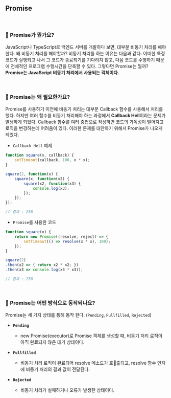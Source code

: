 ## Promise

<br>

### :book: Promise가 뭔가요?

JavaScript나 TypeScript로 백엔드 서버를 개발하다 보면, 대부분 비동기 처리를 해야한다. 왜 비동기 처리를 해야할까? 비동기 처리를 하는 이유는 다음과 같다. 어떠한 특정 코드가 실행되고 나서 그 코드가 종료되기를 기다리지 않고, 다음 코드를 수행하기 때문에 전체적인 프로그램 수행시간을 단축할 수 있다. 그렇다면 Promise는 뭘까? **Promise는 JavaScript 비동기 처리에서 사용되는 객체이다.**

<br>

### :book: Promise는 왜 필요한가요?

Promise를 사용하기 이전에 비동기 처리는 대부분 Callback 함수를 사용해서 처리를 했다. 하지만 여러 함수를 비동기 처리해야 하는 과정에서 **Callback Hell**이라는 문제가 발생하게 되었다. Callback 함수를 여러 중첩으로 작성하면 코드의 가독성이 떨어지고 로직을 변경하는데 어려움이 있다. 이러한 문제를 대안하기 위해서 Promise가 나오게 되었다.

* `Callback Hell` 예제

```javascript
function square(x, callback) {
    setTimeout(callback, 100, x * x);
}

square(2, function(x) {
    square(x, function(x2) {
        square(x2, function(x3) {
            console.log(x3);
        });
    });
});

// 결과 : 256
```

* `Promise`를 사용한 코드

```javascript
function square(x) {
    return new Promise((resolve, reject) => { 
        setTimeout(() => resolve(x * x), 100);
    });
}

square(2)
.then(x2 => { return x2 * x2; })
.then(x3 => console.log(x3 * x3));

// 결과 : 256
```

<br>

### :book: Promise는 어떤 방식으로 동작되나요?

Promise는 세 가지 상태를 통해 동작 한다. (`Pending`, `Fullfilled`, `Rejected`)

* **`Pending`**

    * new Promise(executor)로 Promise 객체를 생성할 때, 비동기 처리 로직이 아직 완료되지 않은 대기 상태이다.

* **`Fullfilled`**

    * 비동기 처리 로직이 완료되어 resolve 메소드가 호출되고, resolve 함수 인자에 비동기 처리의 결과 값이 전달된다.

* **`Rejected`**

    * 비동기 처리가 실패하거나 오류가 발생한 상태이다.